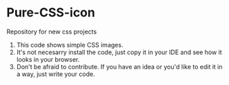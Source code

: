# Pure-CSS-icon
Repository for new css projects

1. This code shows simple CSS images. 
2. It's not necesarry install the code, just copy it in your IDE and see how it looks in your browser.
3. Don't be afraid to contribute. If you have an idea or you'd like to edit it in a way, just write your code.
